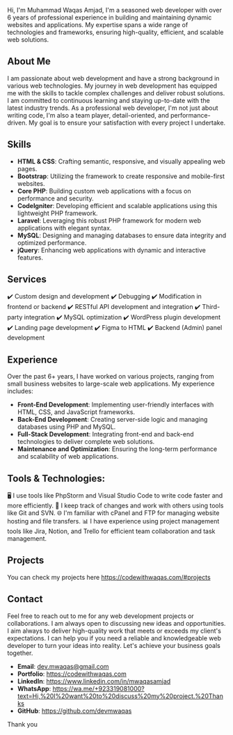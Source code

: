 Hi, I'm Muhammad Waqas Amjad, I'm a seasoned web developer with over 6 years of professional experience in building and maintaining dynamic websites and applications. My expertise spans a wide range of technologies and frameworks, ensuring high-quality, efficient, and scalable web solutions.

## About Me

I am passionate about web development and have a strong background in various web technologies. My journey in web development has equipped me with the skills to tackle complex challenges and deliver robust solutions. I am committed to continuous learning and staying up-to-date with the latest industry trends. As a professional web developer, I'm not just about writing code, I'm also a team player, detail-oriented, and performance-driven. My goal is to ensure your satisfaction with every project I undertake.

## Skills

- **HTML & CSS**: Crafting semantic, responsive, and visually appealing web pages.
- **Bootstrap**: Utilizing the framework to create responsive and mobile-first websites.
- **Core PHP**: Building custom web applications with a focus on performance and security.
- **CodeIgniter**: Developing efficient and scalable applications using this lightweight PHP framework.
- **Laravel**: Leveraging this robust PHP framework for modern web applications with elegant syntax.
- **MySQL**: Designing and managing databases to ensure data integrity and optimized performance.
- **jQuery**: Enhancing web applications with dynamic and interactive features.

## Services

 ✔️ Custom design and development
 ✔️ Debugging
 ✔️ Modification in frontend or backend
 ✔️ RESTful API development and integration
 ✔️ Third-party integration
 ✔️ MySQL optimization
 ✔️ WordPress plugin development
 ✔️ Landing page development
 ✔️ Figma to HTML
 ✔️ Backend (Admin) panel development

## Experience

Over the past 6+ years, I have worked on various projects, ranging from small business websites to large-scale web applications. My experience includes:

- **Front-End Development**: Implementing user-friendly interfaces with HTML, CSS, and JavaScript frameworks.
- **Back-End Development**: Creating server-side logic and managing databases using PHP and MySQL.
- **Full-Stack Development**: Integrating front-end and back-end technologies to deliver complete web solutions.
- **Maintenance and Optimization**: Ensuring the long-term performance and scalability of web applications.

## Tools & Technologies:

 🖥️ I use tools like PhpStorm and Visual Studio Code to write code faster and more efficiently.
 🔄 I keep track of changes and work with others using tools like Git and SVN.
 🌐 I'm familiar with cPanel and FTP for managing website hosting and file transfers.
 📊 I have experience using project management tools like Jira, Notion, and Trello for efficient team collaboration and task management.

## Projects

You can check my projects here https://codewithwaqas.com/#projects

## Contact

Feel free to reach out to me for any web development projects or collaborations. I am always open to discussing new ideas and opportunities. I aim always to deliver high-quality work that meets or exceeds my client's expectations. I can help you if you need a reliable and knowledgeable web developer to turn your ideas into reality. Let's achieve your business goals together.

- **Email**: dev.mwaqas@gmail.com
- **Portfolio**: https://codewithwaqas.com
- **LinkedIn**: https://www.linkedin.com/in/mwaqasamjad
- **WhatsApp**: https://wa.me/+923319081000?text=Hi,%20I%20want%20to%20discuss%20my%20project.%20Thanks
- **GitHub**: https://github.com/devmwaqas

Thank you

